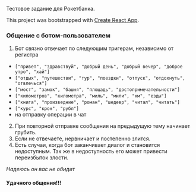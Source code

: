 Тестовое задание для Рокетбанка.

This project was bootstrapped with [Create React App](https://github.com/facebookincubator/create-react-app).

### Общение с ботом-пользователем
1. Бот связно отвечает по следующим тригерам, независимо от регистра
- `["привет", "здравствуй", "добрый день", "добрый вечер", "доброе утро", "хай"]`
- `["отдых", "путешестви", "тур", "поездки", "отпуск", "отдохнуть", "отвлечься"]`
- `["мост", "замок", "башня", "площадь", "достопримечательности"]`
- `["километров", "километра", "миль", "мили", "км", "езды"]`
- `["книга", "произведние", "роман", "шедевр", "читал", "читать"]`
- `["курс", "крон", "рубл"]`
- на отправку операции в чат
2. При повторной отправке сообщения на предыдущую тему начинает грубить.
3. Если не отвечаете, нервничает и постепенно злится.
4. Есть случаи, когда бот заканчивает диалог и становится недоступным.
Так же в недоступность его может привести переизбыток злости.

*Надеюсь он вас не обидит*

#### Удачного общения!!!